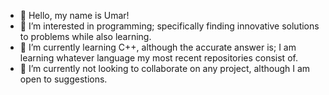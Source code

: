 - 👋 Hello, my name is Umar! 
- 👀 I’m interested in programming; specifically finding innovative solutions to problems while also learning.
- 🌱 I’m currently learning C++, although the accurate answer is; I am learning whatever language my most recent repositories consist of.
- 💞️ I’m currently not looking to collaborate on any project, although I am open to suggestions.

<!---
umarhunter/umarhunter is a ✨ special ✨ repository because its `README.md` (this file) appears on your GitHub profile.
You can click the Preview link to take a look at your changes.
--->
